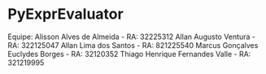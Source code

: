 # PyExprEvaluator
Equipe:
Alisson Alves de Almeida - RA: 32225312 
Allan Augusto Ventura - RA: 322125047 
Allan Lima dos Santos - RA: 821225540
Marcus Gonçalves Euclydes Borges - RA: 32120352
Thiago Henrique Fernandes Valle - RA: 321219995
